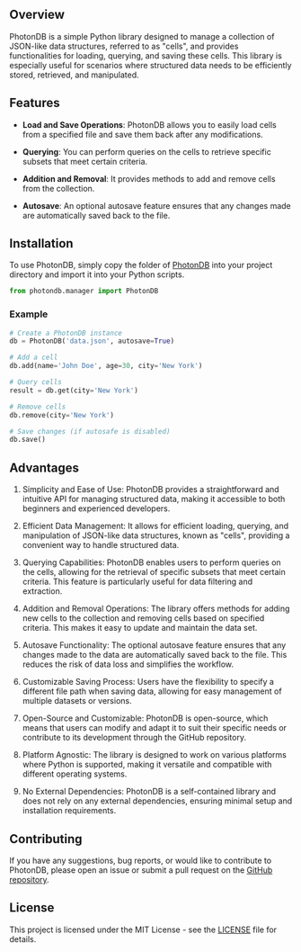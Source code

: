 ## Overview

PhotonDB is a simple Python library designed to manage a collection of JSON-like data structures, referred to as "cells", and provides functionalities for loading, querying, and saving these cells. This library is especially useful for scenarios where structured data needs to be efficiently stored, retrieved, and manipulated.

## Features

- **Load and Save Operations**: PhotonDB allows you to easily load cells from a specified file and save them back after any modifications.

- **Querying**: You can perform queries on the cells to retrieve specific subsets that meet certain criteria.

- **Addition and Removal**: It provides methods to add and remove cells from the collection.

- **Autosave**: An optional autosave feature ensures that any changes made are automatically saved back to the file.

## Installation

To use PhotonDB, simply copy the folder of [PhotonDB](https://github.com/Benfica7/PhotonDB/releases/download/1.0.0/photondb.zip) into your project directory and import it into your Python scripts.

```python
from photondb.manager import PhotonDB
```

### Example

```python
# Create a PhotonDB instance
db = PhotonDB('data.json', autosave=True)

# Add a cell
db.add(name='John Doe', age=30, city='New York')

# Query cells
result = db.get(city='New York')

# Remove cells
db.remove(city='New York')

# Save changes (if autosafe is disabled)
db.save()
```

## Advantages

1. Simplicity and Ease of Use: PhotonDB provides a straightforward and intuitive API for managing structured data, making it accessible to both beginners and experienced developers.

2. Efficient Data Management: It allows for efficient loading, querying, and manipulation of JSON-like data structures, known as "cells", providing a convenient way to handle structured data.

3. Querying Capabilities: PhotonDB enables users to perform queries on the cells, allowing for the retrieval of specific subsets that meet certain criteria. This feature is particularly useful for data filtering and extraction.

4. Addition and Removal Operations: The library offers methods for adding new cells to the collection and removing cells based on specified criteria. This makes it easy to update and maintain the data set.

5. Autosave Functionality: The optional autosave feature ensures that any changes made to the data are automatically saved back to the file. This reduces the risk of data loss and simplifies the workflow.

6. Customizable Saving Process: Users have the flexibility to specify a different file path when saving data, allowing for easy management of multiple datasets or versions.

7. Open-Source and Customizable: PhotonDB is open-source, which means that users can modify and adapt it to suit their specific needs or contribute to its development through the GitHub repository.

8. Platform Agnostic: The library is designed to work on various platforms where Python is supported, making it versatile and compatible with different operating systems.

9. No External Dependencies: PhotonDB is a self-contained library and does not rely on any external dependencies, ensuring minimal setup and installation requirements.

## Contributing

If you have any suggestions, bug reports, or would like to contribute to PhotonDB, please open an issue or submit a pull request on the [GitHub repository](https://github.com/Benfica7/PhotonDB).

## License

This project is licensed under the MIT License - see the [LICENSE](LICENSE) file for details.
